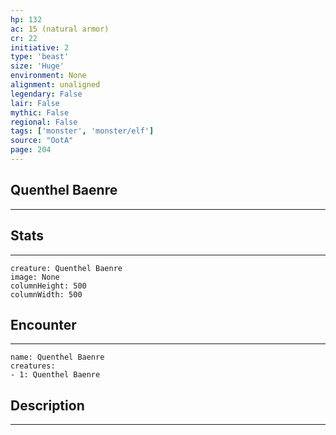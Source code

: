 ```yaml
---
hp: 132
ac: 15 (natural armor)
cr: 22
initiative: 2
type: 'beast'    
size: 'Huge'
environment: None
alignment: unaligned
legendary: False
lair: False
mythic: False
regional: False
tags: ['monster', 'monster/elf']
source: "OotA"
page: 204
---
```


## Quenthel Baenre
---



## Stats
---

```statblock
creature: Quenthel Baenre
image: None
columnHeight: 500
columnWidth: 500
```

## Encounter
---

```encounter-table
name: Quenthel Baenre
creatures:
- 1: Quenthel Baenre
```

## Description
---




